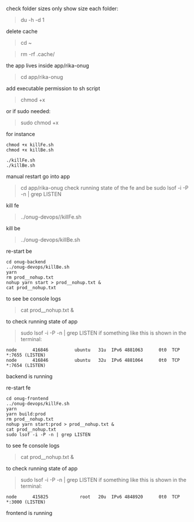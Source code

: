 check folder sizes only show size each folder:
> du -h -d 1

delete cache
>cd ~

> rm -rf .cache/


the app lives inside app/rika-onug
> cd app/rika-onug

add executable permission to sh script
>chmod +x

or if sudo needed:
>sudo chmod +x

for instance
```
chmod +x killFe.sh
chmod +x killBe.sh

./killFe.sh
./killBe.sh
```

manual restart
go into app
> cd app/rika-onug 
check running state of the fe and be
> sudo lsof -i -P -n | grep LISTEN
 
kill fe
> ../onug-devops//killFe.sh

kill be 
> ../onug-devops/killBe.sh

re-start be
```
cd onug-backend
../onug-devops/killBe.sh
yarn
rm prod__nohup.txt
nohup yarn start > prod__nohup.txt &
cat prod__nohup.txt
```
to see be console logs
> cat prod__nohup.txt &

to check running state of app 
> sudo lsof -i -P -n | grep LISTEN
if something like this is shown in the terminal:
```
node      416846          ubuntu   31u  IPv6 4881063      0t0  TCP *:7655 (LISTEN)
node      416846          ubuntu   32u  IPv6 4881064      0t0  TCP *:7654 (LISTEN)
```
backend is running



re-start fe
```
cd onug-frontend
../onug-devops/killFe.sh
yarn
yarn build:prod
rm prod__nohup.txt
nohup yarn start:prod > prod__nohup.txt &
cat prod__nohup.txt
sudo lsof -i -P -n | grep LISTEN
```

to see fe console logs
> cat prod__nohup.txt &

to check running state of app
> sudo lsof -i -P -n | grep LISTEN
if something like this is shown in the terminal:
```
node      415825            root   20u  IPv6 4848920      0t0  TCP *:3000 (LISTEN)
```
frontend is running


